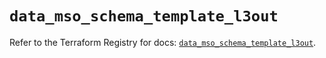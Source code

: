 # `data_mso_schema_template_l3out`

Refer to the Terraform Registry for docs: [`data_mso_schema_template_l3out`](https://registry.terraform.io/providers/ciscodevnet/mso/1.5.3/docs/data-sources/schema_template_l3out).
